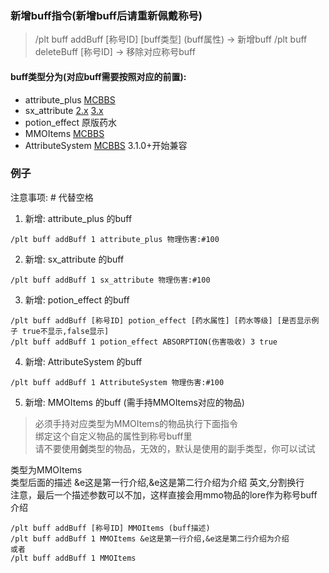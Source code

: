 ### 新增buff指令(新增buff后请重新佩戴称号)

>  /plt buff addBuff [称号ID] [buff类型] (buff属性)  -> 新增buff
>  /plt buff deleteBuff [称号ID]  -> 移除对应称号buff

#### buff类型分为(对应buff需要按照对应的前置):
* attribute_plus  [MCBBS](https://www.mcbbs.net/thread-898670-1-1.html)
* sx_attribute [2.x](https://www.mcbbs.net/thread-793362-1-1.html) [3.x](https://www.mcbbs.net/thread-1083840-1-1.html)
* potion_effect 原版药水
* MMOItems [MCBBS](https://www.mcbbs.net/thread-1104772-1-1.html)
* AttributeSystem [MCBBS](https://www.mcbbs.net/thread-1307249-1-1.html) 3.1.0+开始兼容

### 例子 
注意事项: # 代替空格
1. 新增: attribute_plus 的buff
```
/plt buff addBuff 1 attribute_plus 物理伤害:#100
```

2. 新增: sx_attribute 的buff
```
/plt buff addBuff 1 sx_attribute 物理伤害:#100
```

3. 新增: potion_effect 的buff
```
/plt buff addBuff [称号ID] potion_effect [药水属性] [药水等级] [是否显示例子 true不显示,false显示]
/plt buff addBuff 1 potion_effect ABSORPTION(伤害吸收) 3 true
```

4. 新增: AttributeSystem 的buff
```
/plt buff addBuff 1 AttributeSystem 物理伤害:#100
```

5. 新增: MMOItems 的buff (需手持MMOItems对应的物品)
>必须手持对应类型为MMOItems的物品执行下面指令  
绑定这个自定义物品的属性到称号buff里  
请不要使用**剑**类型的物品，无效的，默认是使用的副手类型，你可以试试

类型为MMOItems  
类型后面的描述 &e这是第一行介绍,&e这是第二行介绍为介绍 英文,分割换行  
注意，最后一个描述参数可以不加，这样直接会用mmo物品的lore作为称号buff介绍
```
/plt buff addBuff [称号ID] MMOItems (buff描述)
/plt buff addBuff 1 MMOItems &e这是第一行介绍,&e这是第二行介绍为介绍
或者
/plt buff addBuff 1 MMOItems
```